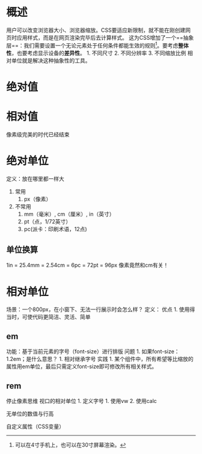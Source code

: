 # 概述
用户可以改变浏览器大小、浏览器缩放。CSS要适应新限制，就不能在刚创建网页时应用样式，而是在网页渲染完毕后去计算样式。
这为CSS增加了一个==抽象层==：我们需要设置一个无论元素处于任何条件都能生效的规则[^1]。要考虑**整体性**，也要考虑显示设备的**差异性**。
	1. 不同尺寸
	2. 不同分辨率
	3. 不同缩放比例
相对单位就是解决这种抽象性的工具。
# 绝对值
# 相对值
像素级完美的时代已经结束

# 绝对单位
定义：放在哪里都一样大
1. 常用
	1. px（像素）
2. 不常用
	1. mm（毫米）, cm（厘米）, in（英寸）
	2. pt（点，1/72英寸）
	3. pc(派卡：印刷术语，12点)
## 单位换算
1in = 25.4mm = 2.54cm = 6pc = 72pt = 96px
像素竟然和cm有关！
# 相对单位
场景：一个800px，在小窗下、无法一行展示时会怎么样？
定义：
优点
	1. 使用得当时，可使代码更简洁、灵活、简单
## em
功能：基于当前元素的字号（font-size）进行排版
问题
	1. 如果font-size：1.2em；是什么意思？
		1. 相对继承字号
实践
	1. 某个组件中，所有希望等比缩放的属性用em单位，最后只需定义font-size即可修改所有相关样式。
## rem
停止像素思维
视口的相对单位
	1. 定义字号
		1. 使用vw
		2. 使用calc

无单位的数值与行高

自定义属性（CSS变量）

[^1]: 可以在4寸手机上，也可以在30寸屏幕渲染。